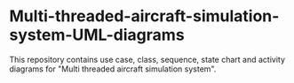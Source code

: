 # Multi-threaded-aircraft-simulation-system-UML-diagrams
This repository contains use case, class, sequence, state chart and activity diagrams for "Multi threaded aircraft simulation system".
